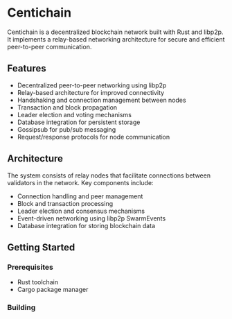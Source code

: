 # Centichain

Centichain is a decentralized blockchain network built with Rust and libp2p. It implements a relay-based networking architecture for secure and efficient peer-to-peer communication.

## Features

- Decentralized peer-to-peer networking using libp2p
- Relay-based architecture for improved connectivity
- Handshaking and connection management between nodes
- Transaction and block propagation
- Leader election and voting mechanisms
- Database integration for persistent storage
- Gossipsub for pub/sub messaging
- Request/response protocols for node communication

## Architecture

The system consists of relay nodes that facilitate connections between validators in the network. Key components include:

- Connection handling and peer management
- Block and transaction processing
- Leader election and consensus mechanisms
- Event-driven networking using libp2p SwarmEvents
- Database integration for storing blockchain data

## Getting Started

### Prerequisites

- Rust toolchain
- Cargo package manager

### Building
